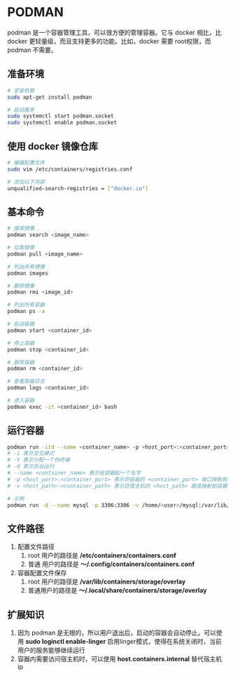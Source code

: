 # PODMAN

podman 是一个容器管理工具，可以很方便的管理容器。它与 docker 相比，比 docker 更轻量级，而且支持更多的功能。比如，docker 需要 root权限，而 podman 不需要。

## 准备环境

```bash
# 安装依赖
sudo apt-get install podman

# 启动服务
sudo systemctl start podman.socket
sudo systemctl enable podman.socket
```

## 使用 docker 镜像仓库

```bash
# 编辑配置文件
sudo vim /etc/containers/registries.conf

# 添加以下内容
unqualified-search-registries = ["docker.io"]
```

## 基本命令

```bash
# 搜索镜像
podman search <image_name>

# 拉取镜像
podman pull <image_name>

# 列出所有镜像
podman images

# 删除镜像
podman rmi <image_id>

# 列出所有容器
podman ps -a

# 启动容器
podman start <container_id>

# 停止容器
podman stop <container_id>

# 删除容器
podman rm <container_id>

# 查看容器日志
podman logs <container_id>

# 进入容器
podman exec -it <container_id> bash
```

## 运行容器

```bash
podman run -itd --name <container_name> -p <host_port>:<container_port> -v <host_path>:<container_path> <image_name>
# -i 表示交互模式
# -t 表示分配一个伪终端
# -d 表示后台运行
# --name <container_name> 表示给容器起一个名字
# -p <host_port>:<container_port> 表示将容器的 <container_port> 端口映射到宿主机的 <host_port> 端口
# -v <host_path>:<container_path> 表示将宿主机的 <host_path> 路径映射到容器的 <container_path> 路径

# 示例
podman run -d --name mysql -p 3306:3306 -v /home/<user>/mysql:/var/lib/mysql mysql:8.0.32
```

## 文件路径

1. 配置文件路径
    1. root 用户的路径是 **/etc/containers/containers.conf**
    2. 普通 用户的路径是 **～/.config/containers/containers.conf**
2. 容器配置文件保存
    1. root 用户的路径是 **/var/lib/containers/storage/overlay**
    2. 普通用户的路径是 **～/.local/share/containers/storage/overlay**

## 扩展知识

1. 因为 podman 是无根的，所以用户退出后，启动的容器会自动停止。可以使用 **sudo loginctl enable-linger** 启用linger模式，使得在系统关闭时，当前用户的服务能够继续运行
2. 容器内需要访问宿主机时，可以使用 **host.containers.internal** 替代宿主机 ip
